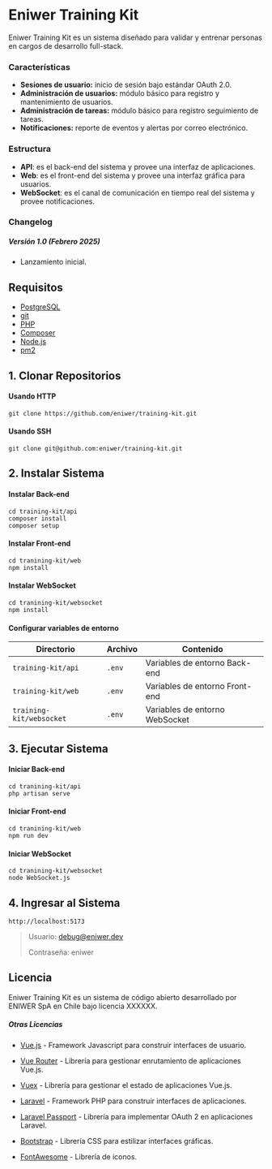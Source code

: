 # Eniwer Training Kit

Eniwer Training Kit es un sistema diseñado para validar y entrenar personas en cargos de desarrollo full-stack.

### Características
- **Sesiones de usuario:** inicio de sesión bajo estándar OAuth 2.0.
- **Administración de usuarios:** módulo básico para registro y mantenimiento de usuarios.
- **Administración de tareas:** módulo básico para registro seguimiento de tareas.
- **Notificaciones:** reporte de eventos y alertas por correo electrónico.

### Estructura
- **API**: es el back-end del sistema y provee una interfaz de aplicaciones.
- **Web**: es el front-end del sistema y provee una interfaz gráfica para usuarios.
- **WebSocket**: es el canal de comunicación en tiempo real del sistema y provee notificaciones.

### Changelog
##### Versión 1.0 (Febrero 2025)
- Lanzamiento inicial.

## Requisitos
- [PostgreSQL](https://postgresql.org/)
- [git](https://git-scm.com/)
- [PHP](https://php.net/)
- [Composer](https://getcomposer.org/)
- [Node.js](https://nodejs.org/)
- [pm2](https://pm2.keymetrics.io/)

## 1. Clonar Repositorios
#### Usando HTTP
```
git clone https://github.com/eniwer/training-kit.git
```
#### Usando SSH
```
git clone git@github.com:eniwer/training-kit.git
```
## 2. Instalar Sistema
#### Instalar Back-end
```
cd training-kit/api
composer install
composer setup
```
#### Instalar Front-end
```
cd tranining-kit/web
npm install
```
#### Instalar WebSocket
```
cd tranining-kit/websocket
npm install
```

#### Configurar variables de entorno
| Directorio | Archivo | Contenido |
| ------ | ------ | ------ |
| `training-kit/api` | `.env` | Variables de entorno Back-end |
| `training-kit/web` | `.env` | Variables de entorno Front-end |
| `training-kit/websocket` | `.env` | Variables de entorno WebSocket |

## 3. Ejecutar Sistema
#### Iniciar Back-end
```
cd tranining-kit/api
php artisan serve
```

#### Iniciar Front-end
```
cd tranining-kit/web
npm run dev
```

#### Iniciar WebSocket
```
cd tranining-kit/websocket
node WebSocket.js
```

## 4. Ingresar al Sistema
```
http://localhost:5173
```

> Usuario: debug@eniwer.dev
>
> Contraseña: eniwer

## Licencia
Eniwer Training Kit es un sistema de código abierto desarrollado por ENIWER SpA en Chile bajo licencia XXXXXX.

##### Otras Licencias
- [Vue.js] - Framework Javascript para construir interfaces de usuario.
- [Vue Router] - Librería para gestionar enrutamiento de aplicaciones Vue.js.
- [Vuex] - Librería para gestionar el estado de aplicaciones Vue.js.
- [Laravel] - Framework PHP para construir interfaces de aplicaciones.
- [Laravel Passport] - Librería para implementar OAuth 2 en aplicaciones Laravel.
- [Bootstrap] - Librería CSS para estilizar interfaces gráficas.
- [FontAwesome] - Librería de iconos.


   [Vue.js]: <http://vuejs.org>
   [Vuex]: <https://vuex.vuejs.org/>
   [Vue Router]: <https://router.vuejs.org>
   [Laravel]: <https://laravel.com/>
   [Laravel Passport]: <https://laravel.com/docs/11.x/passport>
   [Bootstrap]: <https://getbootstrap.com>
   [FontAwesome]: <https://fontawesome.com>

